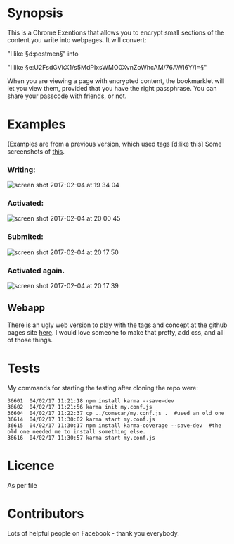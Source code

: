 # Synopsis


This is a Chrome Exentions that allows you to encrypt small sections of the content you write into webpages.  It will convert: 

"I like §d:postmen§" into 

"I like §e:U2FsdGVkX1/s5MdPIxsWMO0XvnZoWhcAM/76AWI6Y/I=§"

When you are viewing a page with encrypted content, the bookmarklet will let you view them, provided that you have the right passphrase.   You can share your passcode with friends, or not.

# Examples
(Examples are from a previous version, which used tags [d:like this]
Some screenshots of [this](https://www.reddit.com/r/shadowcryptplayground/comments/5s2ol9/this_is_a_test_of_some/).

### Writing: 
![screen shot 2017-02-04 at 19 34 04](https://cloud.githubusercontent.com/assets/4369547/22621165/b89bbbf8-eb14-11e6-836a-6e5c048dbdda.png)

### Activated: 
![screen shot 2017-02-04 at 20 00 45](https://cloud.githubusercontent.com/assets/4369547/22621166/b89c4582-eb14-11e6-8f31-3f8b914f9040.png)

### Submited: 
![screen shot 2017-02-04 at 20 17 50](https://cloud.githubusercontent.com/assets/4369547/22621251/2444d1ee-eb17-11e6-8b51-24cb552a76a8.png)

### Activated again.
![screen shot 2017-02-04 at 20 17 39](https://cloud.githubusercontent.com/assets/4369547/22621250/2443e61c-eb17-11e6-883e-b5d79dc8070b.png)


## Webapp 
There is an ugly web version to play with the tags and concept at the github pages site [here](https://joereddington.github.io/PrivateInPublic/). I would love someone to make that pretty, add css, and all of those things. 


# Tests
My commands for starting the testing after cloning the repo were: 

```
36601  04/02/17 11:21:18 npm install karma --save-dev
36602  04/02/17 11:21:56 karma init my.conf.js
36604  04/02/17 11:22:37 cp ../comscan/my.conf.js .  #used an old one
36614  04/02/17 11:30:02 karma start my.conf.js
36615  04/02/17 11:30:17 npm install karma-coverage --save-dev  #the old one needed me to install something else. 
36616  04/02/17 11:30:57 karma start my.conf.js

```

# Licence 
As per file 

# Contributors 
Lots of helpful people on Facebook - thank you everybody. 
